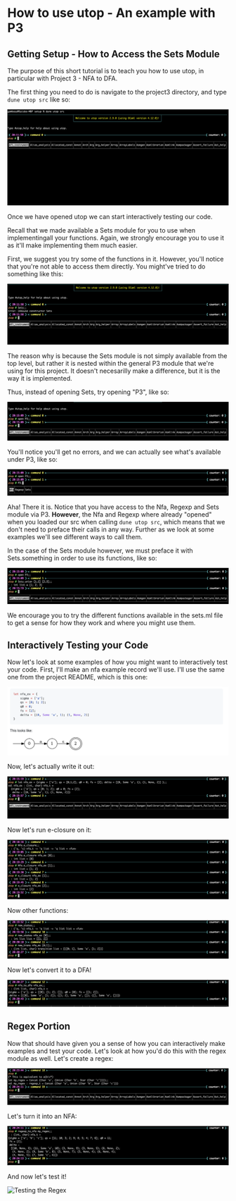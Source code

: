 # How to use utop - An example with P3

## Getting Setup - How to Access the Sets Module

The purpose of this short tutorial is to teach you how to use utop, 
in particular with Project 3 - NFA to DFA.

The first thing you need to do is navigate to the project3 directory, and type ```dune utop src``` like so:

![Opening Utop](img/dune_utop_src.png)

Once we have opened utop we can start interactively testing our code.

Recall that we made available a Sets module for you to use when implementingall your functions. Again, we strongly encourage you to use it as it'll make implementing them much easier.

First, we suggest you try some of the functions in it. However, you'll notice that you're not able to access them directly. You might've tried to do something like this:

![Can't Open Sets Module](img/cant_open_sets.png)

The reason why is because the Sets module is not simply available from the top level, but rather it is nested within the general P3 module that we're using for this project. It doesn't necesarilly make a difference, but it is the way it is implemented.

Thus, instead of opening Sets, try opening "P3", like so:

![Opening P3](img/open_p3.png)

You'll notice you'll get no errors, and we can actually see what's available under P3, like so:

![What's Available in P3](img/whats_available_p3.png)

Aha! There it is. Notice that you have access to the Nfa, Regexp and Sets module via P3. **However**, the Nfa and Regexp where already "opened" when you loaded our src when calling ```dune utop src```, which means that we don't need to preface their calls in any way. Further as we look at some examples we'll see different ways to call them.

In the case of the Sets module however, we must preface it with Sets.something in order to use its functions, like so:

![Sets Examples](img/sets_example.png)

We encourage you to try the different functions available in the sets.ml file to get a sense for how they work and where you might use them.

## Interactively Testing your Code

Now let's look at some examples of how you might want to interactively test your code. First, I'll make an nfa example record we'll use. I'll use the same one from the project README, which is this one:

![Nfa Pic](img/nfa_drawn.png)

Now, let's actually write it out:

![Making the NFA](img/making_the_nfa.png)

Now let's run e-closure on it:

![E-Closure on NFA](img/eclosure_example.png)

Now other functions:

![Other functions on NFA](img/new_stuff_examples.png)

Now let's convert it to a DFA!

![Converting to DFA](img/converting_to_dfa.png)

## Regex Portion

Now that should have given you a sense of how you can interactively make examples and test your code. Let's look at how you'd do this with the regex module as well. Let's create a regex:

![Creating the Regex](img/creating_regex.png)

Let's turn it into an NFA:

![Regex to NFA](img/regex_to_nfa.png)

And now let's test it!

![Testing the Regex](testing_regex.png)
